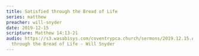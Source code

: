 ```yaml
---
title: Satisfied through the Bread of Life
series: matthew
preacher: will-snyder
date: 2019-12-15
scripture: Matthew 14:13-21
audio: https://s3.wasabisys.com/coventrypca.church/sermons/2019.12.15.A Satisfied
  through the Bread of Life - Will Snyder
---
```

